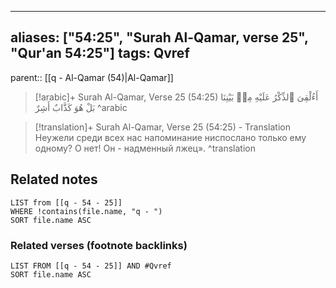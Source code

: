 
---
aliases: ["54:25", "Surah Al-Qamar, verse 25", "Qur'an 54:25"]
tags: Qvref
---

parent:: [[q - Al-Qamar (54)|Al-Qamar]]

> [!arabic]+ Surah Al-Qamar, Verse 25 (54:25)
> <span class="quran-arabic">أَءُلْقِىَ ٱلذِّكْرُ عَلَيْهِ مِنۢ بَيْنِنَا بَلْ هُوَ كَذَّابٌ أَشِرٌ</span>
^arabic

> [!translation]+ Surah Al-Qamar, Verse 25 (54:25) - Translation
> Неужели среди всех нас напоминание ниспослано только ему одному? О нет! Он - надменный лжец».
^translation



## Related notes
```dataview
LIST from [[q - 54 - 25]]
WHERE !contains(file.name, "q - ")
SORT file.name ASC
```

### Related verses (footnote backlinks)
```dataview
LIST FROM [[q - 54 - 25]] AND #Qvref
SORT file.name ASC
```

